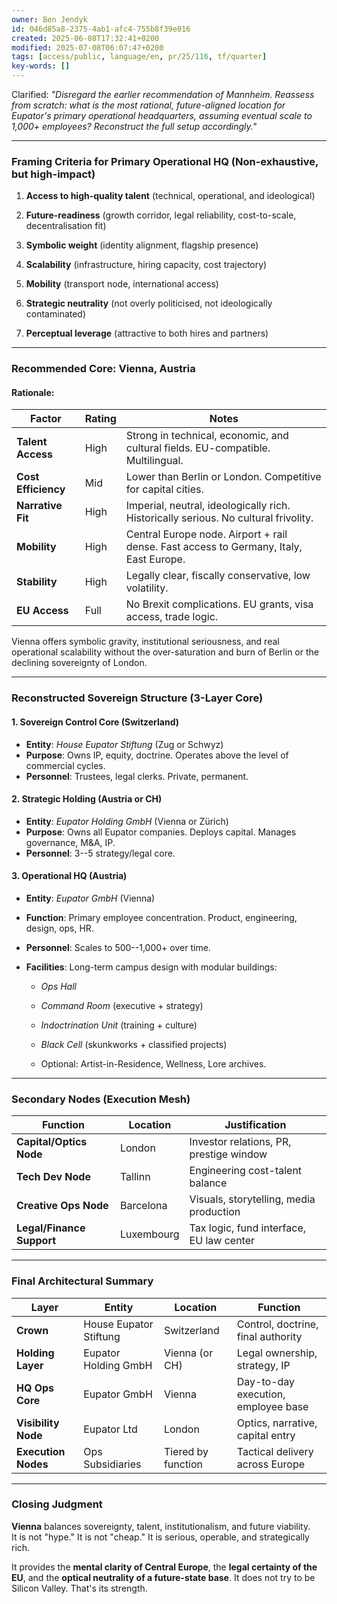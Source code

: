 ```yaml
---
owner: Ben Jendyk
id: 046d85a8-2375-4ab1-afc4-755b8f39e016
created: 2025-06-08T17:32:41+0200
modified: 2025-07-08T06:07:47+0200
tags: [access/public, language/en, pr/25/116, tf/quarter]
key-words: []
---
```


Clarified: _"Disregard the earlier recommendation of Mannheim. Reassess from scratch: what is the most rational, future-aligned location for Eupator's primary operational headquarters, assuming eventual scale to 1,000+ employees? Reconstruct the full setup accordingly."_
* * *

### Framing Criteria for Primary Operational HQ (Non-exhaustive, but high-impact)

1. **Access to high-quality talent** (technical, operational, and ideological)

2. **Future-readiness** (growth corridor, legal reliability, cost-to-scale, decentralisation fit)

3. **Symbolic weight** (identity alignment, flagship presence)

4. **Scalability** (infrastructure, hiring capacity, cost trajectory)

5. **Mobility** (transport node, international access)

6. **Strategic neutrality** (not overly politicised, not ideologically contaminated)

7. **Perceptual leverage** (attractive to both hires and partners)
* * *

### Recommended Core: **Vienna, Austria**

#### Rationale:

| Factor | Rating | Notes | 
| ---- | ---- | ----  |
| **Talent Access** | High | Strong in technical, economic, and cultural fields. EU-compatible. Multilingual. | 
| **Cost Efficiency** | Mid | Lower than Berlin or London. Competitive for capital cities. | 
| **Narrative Fit** | High | Imperial, neutral, ideologically rich. Historically serious. No cultural frivolity. | 
| **Mobility** | High | Central Europe node. Airport + rail dense. Fast access to Germany, Italy, East Europe. | 
| **Stability** | High | Legally clear, fiscally conservative, low volatility. | 
| **EU Access** | Full | No Brexit complications. EU grants, visa access, trade logic. | 

Vienna offers symbolic gravity, institutional seriousness, and real operational scalability without the over-saturation and burn of Berlin or the declining sovereignty of London.

* * *

### Reconstructed Sovereign Structure (3-Layer Core)

#### 1. **Sovereign Control Core (Switzerland)**

- **Entity**: _House Eupator Stiftung_ (Zug or Schwyz)
- **Purpose**: Owns IP, equity, doctrine. Operates above the level of commercial cycles.
- **Personnel**: Trustees, legal clerks. Private, permanent.

#### 2. **Strategic Holding (Austria or CH)**

- **Entity**: _Eupator Holding GmbH_ (Vienna or Zürich)
- **Purpose**: Owns all Eupator companies. Deploys capital. Manages governance, M&A, IP.
- **Personnel**: 3--5 strategy/legal core.

#### 3. **Operational HQ (Austria)**

- **Entity**: _Eupator GmbH_ (Vienna)
- **Function**: Primary employee concentration. Product, engineering, design, ops, HR.
- **Personnel**: Scales to 500--1,000+ over time.
- **Facilities**: Long-term campus design with modular buildings:

    - _Ops Hall_

    - _Command Room_ (executive + strategy)

    - _Indoctrination Unit_ (training + culture)

    - _Black Cell_ (skunkworks + classified projects)

    - Optional: Artist-in-Residence, Wellness, Lore archives.
* * *

### Secondary Nodes (Execution Mesh)

| Function | Location | Justification | 
| ---- | ---- | ----  |
| **Capital/Optics Node** | London | Investor relations, PR, prestige window | 
| **Tech Dev Node** | Tallinn | Engineering cost-talent balance | 
| **Creative Ops Node** | Barcelona | Visuals, storytelling, media production | 
| **Legal/Finance Support** | Luxembourg | Tax logic, fund interface, EU law center | 
* * *

### Final Architectural Summary

| Layer | Entity | Location | Function | 
| ---- | ---- | ---- | ----  |
| **Crown** | House Eupator Stiftung | Switzerland | Control, doctrine, final authority | 
| **Holding Layer** | Eupator Holding GmbH | Vienna (or CH) | Legal ownership, strategy, IP | 
| **HQ Ops Core** | Eupator GmbH | Vienna | Day-to-day execution, employee base | 
| **Visibility Node** | Eupator Ltd | London | Optics, narrative, capital entry | 
| **Execution Nodes** | Ops Subsidiaries | Tiered by function | Tactical delivery across Europe | 
* * *

### Closing Judgment

**Vienna** balances sovereignty, talent, institutionalism, and future viability.  
It is not "hype." It is not "cheap." It is serious, operable, and strategically rich.

It provides the **mental clarity of Central Europe**, the **legal certainty of the EU**, and the **optical neutrality of a future-state base**. It does not try to be Silicon Valley. That's its strength.